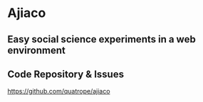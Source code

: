 # Ajiaco

## Easy social science experiments in a web environment


## Code Repository & Issues

https://github.com/quatrope/ajiaco